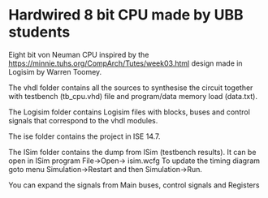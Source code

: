 # Hardwired 8 bit CPU made by UBB students
Eight bit von Neuman CPU inspired by the https://minnie.tuhs.org/CompArch/Tutes/week03.html design made in Logisim by Warren Toomey.

The vhdl folder contains all the sources to synthesise the circuit together with testbench (tb_cpu.vhd) file and program/data memory load (data.txt). 

The Logisim folder contains Logisim files with blocks, buses and control signals that correspond to the vhdl modules.

The ise folder contains the project in ISE 14.7.

The ISim folder contains the dump from ISim (testbench results). 
It can be open in ISim program File->Open-> isim.wcfg
To update the timing diagram goto menu Simulation->Restart and then Simulation->Run.

You can expand the signals from Main buses, control signals and Registers





